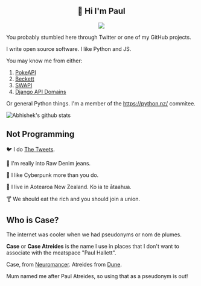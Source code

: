 <h2 align="center">👋 Hi I'm Paul</h2>
<p align="center">
  <img src="https://visitor-badge.glitch.me/badge?page_id=phalt-githubreadme">
</p>

You probably stumbled here through Twitter or one of my GitHub projects.

I write open source software. I like Python and JS.

You may know me from either:

1) [PokeAPI](https://github.com/pokeapi/pokeapi)
2) [Beckett](https://github.com/phalt/beckket)
3) [SWAPI](https://github.com/phalt/swapi)
4) [Django API Domains](https://github.com/phalt/django-api-domains)

Or general Python things. I'm a member of the https://python.nz/ commitee.

![Abhishek's github stats](https://github-readme-stats.vercel.app/api?username=phalt&show_icons=true&hide_border=true)

## Not Programming

🐦 I do [The Tweets](https://twitter.com/phalt_).

👖 I'm really into Raw Denim jeans.

🤖 I like Cyberpunk more than you do.

🦎 I live in Aotearoa New Zealand. Ko ia te ātaahua.

🍸 We should eat the rich and you should join a union.

## Who is Case?

The internet was cooler when we had pseudonyms or nom de plumes.

**Case** or **Case Atreides** is the name I use in places that I don't want to associate with the meatspace "Paul Hallett".

Case, from [Neuromancer](https://en.wikipedia.org/wiki/Neuromancer). Atreides from [Dune](https://en.wikipedia.org/wiki/Dune_(novel)).

Mum named me after Paul Atreides, so using that as a pseudonym is out!
